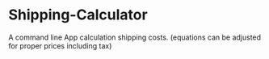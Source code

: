 # Shipping-Calculator
A command line App calculation shipping costs. (equations can be adjusted for proper prices including tax) 
